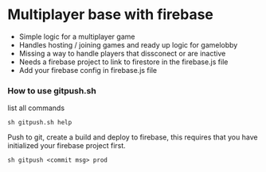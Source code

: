 # Multiplayer base with firebase
- Simple logic for a multiplayer game
- Handles hosting / joining games and ready up logic for gamelobby
- Missing a way to handle players that dissconect or are inactive
- Needs a firebase project to link to firestore in the firebase.js file
- Add your firebase config in firebase.js file

### How to use gitpush.sh
list all commands
```
sh gitpush.sh help
```
Push to git, create a build and deploy to firebase, this requires that you have initialized your firebase project first.
```
sh gitpush <commit msg> prod
```

